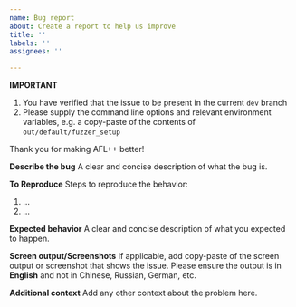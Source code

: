 ```yaml
---
name: Bug report
about: Create a report to help us improve
title: ''
labels: ''
assignees: ''

---
```


**IMPORTANT**
1. You have verified that the issue to be present in the current `dev` branch
2. Please supply the command line options and relevant environment variables, e.g. a copy-paste of the contents of `out/default/fuzzer_setup`

Thank you for making AFL++ better!

**Describe the bug**
A clear and concise description of what the bug is.

**To Reproduce**
Steps to reproduce the behavior:
1. ...
2. ...

**Expected behavior**
A clear and concise description of what you expected to happen.

**Screen output/Screenshots**
If applicable, add copy-paste of the screen output or screenshot that shows the issue. Please ensure the output is in **English** and not in Chinese, Russian, German, etc.

**Additional context**
Add any other context about the problem here.
